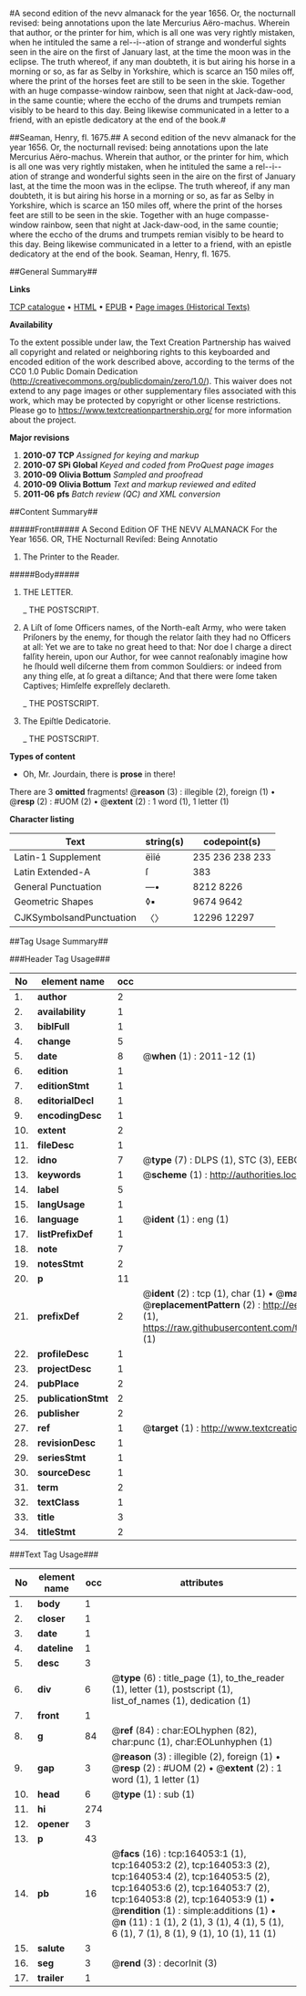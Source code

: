 #A second edition of the nevv almanack for the year 1656. Or, the nocturnall revised: being annotations upon the late Mercurius Aëro-machus. Wherein that author, or the printer for him, which is all one was very rightly mistaken, when he intituled the same a rel--i--ation of strange and wonderful sights seen in the aire on the first of January last, at the time the moon was in the eclipse. The truth whereof, if any man doubteth, it is but airing his horse in a morning or so, as far as Selby in Yorkshire, which is scarce an 150 miles off, where the print of the horses feet are still to be seen in the skie. Together with an huge compasse-window rainbow, seen that night at Jack-daw-ood, in the same countie; where the eccho of the drums and trumpets remian visibly to be heard to this day. Being likewise communicated in a letter to a friend, with an epistle dedicatory at the end of the book.#

##Seaman, Henry, fl. 1675.##
A second edition of the nevv almanack for the year 1656. Or, the nocturnall revised: being annotations upon the late Mercurius Aëro-machus. Wherein that author, or the printer for him, which is all one was very rightly mistaken, when he intituled the same a rel--i--ation of strange and wonderful sights seen in the aire on the first of January last, at the time the moon was in the eclipse. The truth whereof, if any man doubteth, it is but airing his horse in a morning or so, as far as Selby in Yorkshire, which is scarce an 150 miles off, where the print of the horses feet are still to be seen in the skie. Together with an huge compasse-window rainbow, seen that night at Jack-daw-ood, in the same countie; where the eccho of the drums and trumpets remian visibly to be heard to this day. Being likewise communicated in a letter to a friend, with an epistle dedicatory at the end of the book.
Seaman, Henry, fl. 1675.

##General Summary##

**Links**

[TCP catalogue](http://www.ota.ox.ac.uk/tcp/)  • 
[HTML](http://tei.it.ox.ac.uk/tcp/Texts-HTML/free/A75/A75212.html)  • 
[EPUB](http://tei.it.ox.ac.uk/tcp/Texts-EPUB/free/A75/A75212.epub) • 
[Page images (Historical Texts)](https://historicaltexts.jisc.ac.uk/eebo-99865248e)

**Availability**

To the extent possible under law, the Text Creation Partnership has waived all copyright and related or neighboring rights to this keyboarded and encoded edition of the work described above, according to the terms of the CC0 1.0 Public Domain Dedication (http://creativecommons.org/publicdomain/zero/1.0/). This waiver does not extend to any page images or other supplementary files associated with this work, which may be protected by copyright or other license restrictions. Please go to https://www.textcreationpartnership.org/ for more information about the project.

**Major revisions**

1. __2010-07__ __TCP__ *Assigned for keying and markup*
1. __2010-07__ __SPi Global__ *Keyed and coded from ProQuest page images*
1. __2010-09__ __Olivia Bottum__ *Sampled and proofread*
1. __2010-09__ __Olivia Bottum__ *Text and markup reviewed and edited*
1. __2011-06__ __pfs__ *Batch review (QC) and XML conversion*

##Content Summary##

#####Front#####
A Second Edition OF THE NEVV ALMANACK For the Year 1656. OR, THE Nocturnall Reviſed: Being Annotatio
1. The Printer to the Reader.

#####Body#####

1. THE LETTER.

    _ THE POSTSCRIPT.

1. A Liſt of ſome Officers names, of the North-eaſt Army, who were taken Priſoners by the enemy, for though the relator ſaith they had no Officers at all: Yet we are to take no great heed to that: Nor doe I charge a direct falſity herein, upon our Author, for wee cannot reaſonably imagine how he ſhould well diſcerne them from common Souldiers: or indeed from any thing elſe, at ſo great a diſtance; And that there were ſome taken Captives; Himſelfe expreſſely declareth.

    _ THE POSTSCRIPT.

1. The Epiſtle Dedicatorie.

    _ THE POSTSCRIPT.

**Types of content**

  * Oh, Mr. Jourdain, there is **prose** in there!

There are 3 **omitted** fragments! 
 @__reason__ (3) : illegible (2), foreign (1)  •  @__resp__ (2) : #UOM (2)  •  @__extent__ (2) : 1 word (1), 1 letter (1)

**Character listing**


|Text|string(s)|codepoint(s)|
|---|---|---|
|Latin-1 Supplement|ëìîé|235 236 238 233|
|Latin Extended-A|ſ|383|
|General Punctuation|—•|8212 8226|
|Geometric Shapes|◊▪|9674 9642|
|CJKSymbolsandPunctuation|〈〉|12296 12297|

##Tag Usage Summary##

###Header Tag Usage###

|No|element name|occ|attributes|
|---|---|---|---|
|1.|__author__|2||
|2.|__availability__|1||
|3.|__biblFull__|1||
|4.|__change__|5||
|5.|__date__|8| @__when__ (1) : 2011-12 (1)|
|6.|__edition__|1||
|7.|__editionStmt__|1||
|8.|__editorialDecl__|1||
|9.|__encodingDesc__|1||
|10.|__extent__|2||
|11.|__fileDesc__|1||
|12.|__idno__|7| @__type__ (7) : DLPS (1), STC (3), EEBO-CITATION (1), PROQUEST (1), VID (1)|
|13.|__keywords__|1| @__scheme__ (1) : http://authorities.loc.gov/ (1)|
|14.|__label__|5||
|15.|__langUsage__|1||
|16.|__language__|1| @__ident__ (1) : eng (1)|
|17.|__listPrefixDef__|1||
|18.|__note__|7||
|19.|__notesStmt__|2||
|20.|__p__|11||
|21.|__prefixDef__|2| @__ident__ (2) : tcp (1), char (1)  •  @__matchPattern__ (2) : ([0-9\-]+):([0-9IVX]+) (1), (.+) (1)  •  @__replacementPattern__ (2) : http://eebo.chadwyck.com/downloadtiff?vid=$1&page=$2 (1), https://raw.githubusercontent.com/textcreationpartnership/Texts/master/tcpchars.xml#$1 (1)|
|22.|__profileDesc__|1||
|23.|__projectDesc__|1||
|24.|__pubPlace__|2||
|25.|__publicationStmt__|2||
|26.|__publisher__|2||
|27.|__ref__|1| @__target__ (1) : http://www.textcreationpartnership.org/docs/. (1)|
|28.|__revisionDesc__|1||
|29.|__seriesStmt__|1||
|30.|__sourceDesc__|1||
|31.|__term__|2||
|32.|__textClass__|1||
|33.|__title__|3||
|34.|__titleStmt__|2||


###Text Tag Usage###

|No|element name|occ|attributes|
|---|---|---|---|
|1.|__body__|1||
|2.|__closer__|1||
|3.|__date__|1||
|4.|__dateline__|1||
|5.|__desc__|3||
|6.|__div__|6| @__type__ (6) : title_page (1), to_the_reader (1), letter (1), postscript (1), list_of_names (1), dedication (1)|
|7.|__front__|1||
|8.|__g__|84| @__ref__ (84) : char:EOLhyphen (82), char:punc (1), char:EOLunhyphen (1)|
|9.|__gap__|3| @__reason__ (3) : illegible (2), foreign (1)  •  @__resp__ (2) : #UOM (2)  •  @__extent__ (2) : 1 word (1), 1 letter (1)|
|10.|__head__|6| @__type__ (1) : sub (1)|
|11.|__hi__|274||
|12.|__opener__|3||
|13.|__p__|43||
|14.|__pb__|16| @__facs__ (16) : tcp:164053:1 (1), tcp:164053:2 (2), tcp:164053:3 (2), tcp:164053:4 (2), tcp:164053:5 (2), tcp:164053:6 (2), tcp:164053:7 (2), tcp:164053:8 (2), tcp:164053:9 (1)  •  @__rendition__ (1) : simple:additions (1)  •  @__n__ (11) : 1 (1), 2 (1), 3 (1), 4 (1), 5 (1), 6 (1), 7 (1), 8 (1), 9 (1), 10 (1), 11 (1)|
|15.|__salute__|3||
|16.|__seg__|3| @__rend__ (3) : decorInit (3)|
|17.|__trailer__|1||
